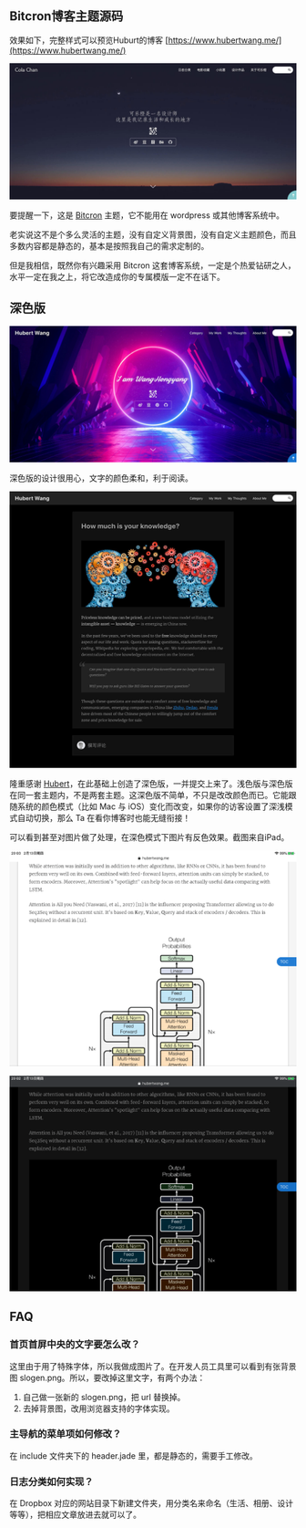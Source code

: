 ## Bitcron博客主题源码

效果如下，完整样式可以预览Huburt的博客 [https://www.hubertwang.me/](https://www.hubertwang.me/)

![](https://raw.githubusercontent.com/greenzorro/bitcron-colachan/master/preview/light-home.jpg)

要提醒一下，这是 [Bitcron](https://bitcron.com/) 主题，它不能用在 wordpress 或其他博客系统中。

老实说这不是个多么灵活的主题，没有自定义背景图，没有自定义主题颜色，而且多数内容都是静态的，基本是按照我自己的需求定制的。

但是我相信，既然你有兴趣采用 Bitcron 这套博客系统，一定是个热爱钻研之人，水平一定在我之上，将它改造成你的专属模版一定不在话下。

## 深色版

![](https://raw.githubusercontent.com/greenzorro/bitcron-colachan/master/preview/dark-home.jpg)

深色版的设计很用心，文字的颜色柔和，利于阅读。

![](https://raw.githubusercontent.com/greenzorro/bitcron-colachan/master/preview/dark-detail.jpg)

隆重感谢 [Hubert](https://www.hubertwang.me/)，在此基础上创造了深色版，一并提交上来了。浅色版与深色版在同一套主题内，不是两套主题。这深色版不简单，不只是改改颜色而已。它能跟随系统的颜色模式（比如 Mac 与 iOS）变化而改变，如果你的访客设置了深浅模式自动切换，那么 Ta 在看你博客时也能无缝衔接！

可以看到甚至对图片做了处理，在深色模式下图片有反色效果。截图来自iPad。

![](https://raw.githubusercontent.com/greenzorro/bitcron-colachan/master/preview/compare-light.png)

![](https://raw.githubusercontent.com/greenzorro/bitcron-colachan/master/preview/compare-dark.png)

## FAQ

### 首页首屏中央的文字要怎么改？

这里由于用了特殊字体，所以我做成图片了。在开发人员工具里可以看到有张背景图 slogen.png。所以，要改掉这里文字，有两个办法：

1. 自己做一张新的 slogen.png，把 url 替换掉。
2. 去掉背景图，改用浏览器支持的字体实现。

### 主导航的菜单项如何修改？ 

在 include 文件夹下的 header.jade 里，都是静态的，需要手工修改。

### 日志分类如何实现？

在 Dropbox 对应的网站目录下新建文件夹，用分类名来命名（生活、相册、设计等等），把相应文章放进去就可以了。
